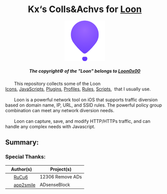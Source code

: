 <div align="center">
  <h1><strong>Kx‘s Colls&Achvs for <a href="https://apps.apple.com/in/app/loon/id1373567447">Loon</a></strong></h1>
</div>

<!-- Title -->

<div align="center">
  <img src="https://raw.githubusercontent.com/Likhixang/Looney/main/Icons/loon.png" width="128" height="128">
</div>

<!-- Loon Icon -->

<div align="center">
  <h5><strong>The copyright&copy; of the "Loon" belongs to <a href="https://github.com/Loon0x00">Loon0x00</a></strong></h5>
</div>

<!-- Copyright Notice -->

<div>
&emsp;&emsp;This repository collects some of the Loon <a href="https://github.com/Likhixang/Looney/tree/main/Icons">Icons</a>,&nbsp<a href="https://github.com/Likhixang/Looney/tree/main/JavaScripts">JavaScripts</a>,&nbsp<a href="https://github.com/Likhixang/Looney/tree/main/Plugins">Plugins</a>,&nbsp<a href="https://github.com/Likhixang/Looney/tree/main/Profiles">Profiles</a>,&nbsp<a href="https://github.com/Likhixang/Looney/tree/main/Rules">Rules</a>,&nbsp<a href="https://github.com/Likhixang/Looney/tree/main/Scripts">Scripts</a>,&nbsp that I usually use.
<br>
<br>
&emsp;&emsp;Loon is a powerful network tool on iOS that supports traffic diversion based on domain name, IP, URL, and SSID rules. The powerful policy group combination can meet any network diversion needs. 
<br>
<br>
&emsp;&emsp;Loon can capture, save, and modify HTTP/HTTPs traffic, and can handle any complex needs with Javascript.
</div>

<!-- Introduction of Loon --> 

<h2><strong>Summary:</strong></h2>


<h3><strong>Special Thanks:</strong></h3>

| Author(s) | Project(s) |
| --------- | ---------- |
| <img src="https://avatars.githubusercontent.com/u/49463634?v=4" width="16" height="16"> [RuCu6](https://github.com/RuCu6) | 12306 Remove ADs |
| <img src="https://avatars.githubusercontent.com/u/34903735?v=4" width="16" height="16"> [app2smile](https://github.com/app2smile) | ADsenseBlock |